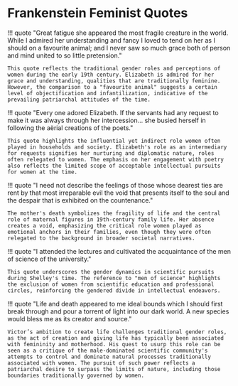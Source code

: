# Frankenstein Feminist Quotes

!!! quote
    "Great fatigue she appeared the most fragile creature in the world. While I admired her understanding and fancy I loved to tend on her as I should on a favourite animal; and I never saw so much grace both of person and mind united to so little pretension."

    This quote reflects the traditional gender roles and perceptions of women during the early 19th century. Elizabeth is admired for her grace and understanding, qualities that are traditionally feminine. However, the comparison to a "favourite animal" suggests a certain level of objectification and infantilization, indicative of the prevailing patriarchal attitudes of the time.

!!! quote
    "Every one adored Elizabeth. If the servants had any request to make it was always through her intercession... she busied herself in following the aërial creations of the poets."

    This quote highlights the influential yet indirect role women often played in households and society. Elizabeth's role as an intermediary for requests signifies her nurturing and diplomatic nature, roles often relegated to women. The emphasis on her engagement with poetry also reflects the limited scope of acceptable intellectual pursuits for women at the time.

!!! quote
    "I need not describe the feelings of those whose dearest ties are rent by that most irreparable evil the void that presents itself to the soul and the despair that is exhibited on the countenance."

    The mother's death symbolizes the fragility of life and the central role of maternal figures in 19th-century family life. Her absence creates a void, emphasizing the critical role women played as emotional anchors in their families, even though they were often relegated to the background in broader societal narratives.

!!! quote
    "I attended the lectures and cultivated the acquaintance of the men of science of the university."

    This quote underscores the gender dynamics in scientific pursuits during Shelley's time. The reference to "men of science" highlights the exclusion of women from scientific education and professional circles, reinforcing the gendered divide in intellectual endeavors.

!!! quote
    "Life and death appeared to me ideal bounds which I should first break through and pour a torrent of light into our dark world. A new species would bless me as its creator and source."

    Victor’s ambition to create life challenges traditional gender roles, as the act of creation and giving life has typically been associated with femininity and motherhood. His quest to usurp this role can be seen as a critique of the male-dominated scientific community's attempts to control and dominate natural processes traditionally associated with women. The pursuit of such power reflects a patriarchal desire to surpass the limits of nature, including those boundaries traditionally governed by women.
